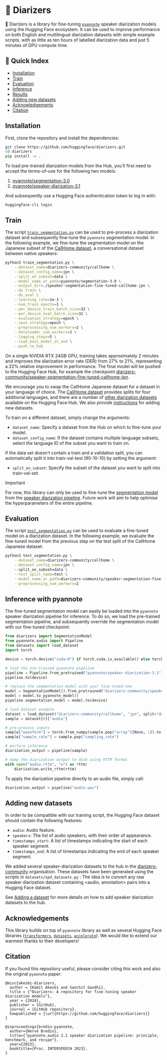# 🤗 Diarizers

🤗 Diarizers is a library for fine-tuning [`pyannote`](https://github.com/pyannote/pyannote-audio/tree/main) speaker 
diarization models using the Hugging Face ecosystem. It can be used to improve performance on both English and multilingual 
diarization datasets with simple example scripts, with as little as ten hours of labelled diarization data and just 5 minutes
of GPU compute time.

## 📖 Quick Index
* [Installation](#installation)
* [Train](#train)
* [Evaluation](#evaluation)
* [Inference](#inference-with-pyannote)
* [Results](#Results)
* [Adding new datasets](#adding-new-datasets)
* [Acknowledgements](#acknowledgements)
* [Citation](#citation)

## Installation

First, clone the repository and install the dependencies:

```sh
git clone https://github.com/huggingface/diarizers.git
cd diarizers
pip install -e .
```

To load pre-trained diarization models from the Hub, you'll first need to accept the terms-of-use for the following two models:
1. [pyannote/segmentation-3.0](https://hf.co/pyannote/segmentation-3.0)
2. [pyannote/speaker-diarization-3.1](https://hf.co/pyannote/speaker-diarization-3.1)

And subsequently use a Hugging Face authentication token to log in with: 

```
huggingface-cli login
```

## Train

The script [`train_segmentation.py`](train_segmentation.py) can be used to pre-process a diarization dataset and subsequently
fine-tune the `pyannote` segmentation model. In the following example, we fine-tune the segmentation model on the Japanese
subset of the [CallHome dataset](https://huggingface.co/datasets/diarizers-community/callhome), a conversational dataset
between native speakers:

```bash
python3 train_segmentation.py \
    --dataset_name=diarizers-community/callhome \
    --dataset_config_name=jpn \
    --split_on_subset=data \
    --model_name_or_path=pyannote/segmentation-3.0 \
    --output_dir=./speaker-segmentation-fine-tuned-callhome-jpn \
    --do_train \
    --do_eval \
    --learning_rate=1e-3 \
    --num_train_epochs=1 \
    --per_device_train_batch_size=32 \
    --per_device_eval_batch_size=32 \
    --evaluation_strategy=epoch \
    --save_strategy=epoch \
    --preprocessing_num_workers=2 \
    --dataloader_num_workers=2 \
    --logging_steps=5 \
    --load_best_model_at_end \
    --push_to_hub
```

On a single NVIDIA RTX 24GB GPU, training takes approximately 2 minutes and improves the diarization error rate (DER) 
from 27% to 21%, representing a 22% relative improvement in performance. The final model will be pushed to the Hugging Face
Hub, for example the checkpoint [diarizers-community/speaker-segmentation-fine-tuned-callhome-jpn](https://huggingface.co/diarizers-community/speaker-segmentation-fine-tuned-callhome-jpn).

We encourage you to swap the CallHome Japanese dataset for a dataset in your language of choice. The [CallHome dataset](https://huggingface.co/datasets/diarizers-community/callhome)
provides splits for four additional languages, and there are a number of [other diarization datasets](https://huggingface.co/datasets?search=diarizers-community) 
available on the Hugging Face Hub. We also provide [instructions](#adding-new-datasets) for adding new datasets. 

To train on a different dataset, simply change the arguments:

- `dataset_name`: Specify a dataset from the Hub on which to fine-tune your model.  
- `dataset_config_name`: If the dataset contains multiple language subsets, select the language ID of the subset you want to train on.

If the data set doesn't contain a train and a validation split, you can automatically split it into train-val-test 
(90-10-10) by setting the argument: 

- `split_on_subset`: Specify the subset of the dataset you want to split into train-val-set.

> [!IMPORTANT]
> For now, this library can only be used to fine-tune the [segmentation model](https://huggingface.co/pyannote/segmentation-3.0) from the [speaker diarization pipeline](https://huggingface.co/pyannote/speaker-diarization-3.1). 
> Future work will aim to help optimise the hyperparameters of the entire pipeline. 

## Evaluation

The script [`test_segmentation.py`](test_segmentation.py) can be used to evaluate a fine-tuned model on a diarization
dataset. In the following example, we evaluate the fine-tuned model from the previous step on the test split of the 
CallHome Japanese dataset:

```bash
python3 test_segmentation.py \
    --dataset_name=diarizers-community/callhome \
    --dataset_config_name=jpn \ 
    --split_on_subset=data \
    --test_split_name=test \
    --model_name_or_path=diarizers-community/speaker-segmentation-fine-tuned-callhome-jpn \
    --preprocessing_num_workers=2
```

## Inference with pyannote

The fine-tuned segmentation model can easily be loaded into the `pyannote` speaker diarization pipeline for inference. 
To do so, we load the pre-trained segmentation pipeline, and subsequently override the segmentation model with our 
fine-tuned checkpoint:

```python
from diarizers import SegmentationModel
from pyannote.audio import Pipeline
from datasets import load_dataset
import torch

device = torch.device("cuda:0") if torch.cuda.is_available() else torch.device("cpu")

# load the pre-trained pyannote pipeline
pipeline = Pipeline.from_pretrained("pyannote/speaker-diarization-3.1")
pipeline.to(device)

# replace the segmentation model with your fine-tuned one
model = SegmentationModel().from_pretrained("diarizers-community/speaker-segmentation-fine-tuned-callhome-jpn")
model = model.to_pyannote_model()
pipeline.segmentation_model = model.to(device)

# load dataset example
dataset = load_dataset("diarizers-community/callhome", "jpn", split="data")
sample = dataset[0]["audio"]

# pre-process inputs
sample["waveform"] = torch.from_numpy(sample.pop("array")[None, :]).to(device, dtype=model.dtype)
sample["sample_rate"] = sample.pop("sampling_rate")

# perform inference
diarization_output = pipeline(sample)

# dump the diarization output to disk using RTTM format
with open("audio.rttm", "w") as rttm:
    diarization.write_rttm(rttm)
```

To apply the diarization pipeline directly to an audio file, simply call:

```python
diarization_output = pipeline("audio.wav")
```

## Adding new datasets

In order to be compatible with our training script, the Hugging Face dataset should contain the following features: 

- `audio`: Audio feature.
- `speakers`: The list of audio speakers, with their order of appearance.
- `timestamps_start`: A list of timestamps indicating the start of each speaker segment.
- `timestamps_end`: A list of timestamps indicating the end of each speaker segment.

We added several speaker-diarization datasets to the hub in the [diarizers-community](https://huggingface.co/diarizers-community) organisation. 
These datasets have been generated using the scripts in `datasets/spd_datasets.py` : The idea is to convert any raw speaker diarization dataset containing <audio, annotation> pairs into a Hugging Face dataset. 

See [Adding a dataset](datasets/README.md) for more details on how to add speaker diarization datasets to the hub. 

## Acknowledgements

This library builds on top of `pyannote` library as well as several Hugging Face libraries ([`transformers`](https://github.com/huggingface/transformers), [`datasets`](https://github.com/huggingface/datasets), [`accelerate`](https://github.com/huggingface/accelerate)). 
We would like to extend our warmest thanks to their developers!

## Citation

If you found this repository useful, please consider citing this work and also the original `pyannote` paper:

```
@misc{akesbi-diarizers,
  author = {Kamil Akesbi and Sanchit Gandhi},
  title = {"Diarizers: A repository for fine-tuning speaker diarization models"},
  year = {2024},
  publisher = {GitHub},
  journal = {GitHub repository},
  howpublished = {\url{https://github.com/huggingface/diarizers}}
}
```

```
@inproceedings{bredin-pyannote,
  author={Hervé Bredin},
  title={"pyannote.audio 2.1 speaker diarization pipeline: principle, benchmark, and recipe"},
  year={2023},
  booktitle={Proc. INTERSPEECH 2023},
}
```